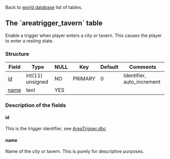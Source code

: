 Back to [world database](mangosdb_struct) list of tables.

The \`areatrigger\_tavern\` table
---------------------------------

Enable a trigger when player enters a city or tavern. This causes the player to enter a resting state.

### Structure

| Field                           | Type             | NULL | Key     | Default | Comments                    |
|---------------------------------|------------------|------|---------|---------|-----------------------------|
| [id](areatrigger_tavern#id)     | int(11) unsigned | NO   | PRIMARY | 0       | Identifier, auto\_increment |
| [name](areatrigger_tavern#name) | text             | YES  |         |         |                             |

### Description of the fields

#### id

This is the trigger identifier, see [AreaTrigger.dbc](https://github.com/cmangos/issues/wiki/AreaTrigger.dbc)

#### name

Name of the city or tavern. This is purely for descriptive purposes.
